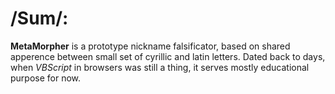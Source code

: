 # /Sum/:
__MetaMorpher__ is a prototype nickname falsificator, based on shared apperence between small set of cyrillic and latin letters.
Dated back to days, when _VBScript_ in browsers was still a thing, it serves mostly educational purpose for now.
